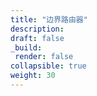 ```yaml
---
title: "边界路由器"
description: 
draft: false
_build:
 render: false
collapsible: true
weight: 30
---
```


